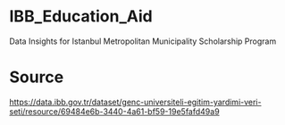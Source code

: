 # IBB_Education_Aid
Data Insights for Istanbul Metropolitan Municipality Scholarship Program

# Source
https://data.ibb.gov.tr/dataset/genc-universiteli-egitim-yardimi-veri-seti/resource/69484e6b-3440-4a61-bf59-19e5fafd49a9
